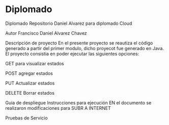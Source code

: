 # Diplomado
Diplomado
Repositorio Daniel Alvarez para diplomado Cloud

Autor Francisco Daniel Alvarez Chavez

Descripción de proyecto
En el presente proyecto se reautiza el código generado a partir del primer modulo, dicho proyecot fue generado en Java. El proyecto consistia en poder ejecutar las siguientes opciones:

GET para visualizar estados

POST agregar estados

PUT Actualizar estados

DELETE Borrar estados

Guia de despliegue
Instrucciones para ejecución
EN el documento se realizaron modificaciones para SUBR A INTERNET

Pruebas de Servicio
